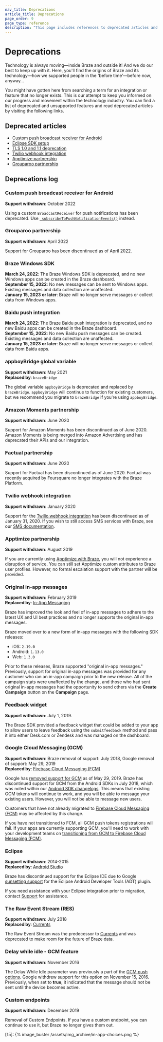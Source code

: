 ```yaml
---
nav_title: Deprecations
article_title: Deprecations
page_order: 9
page_type: reference
description: "This page includes references to deprecated articles and provides a list of deprecated and unsupported features."
---
```


# Deprecations

Technology is always moving—inside Braze and outside it! And we do our best to keep up with it. Here, you'll find the origins of Braze and its technology—how we supported people in the 'before time'—before now, anyway...

You might have gotten here from searching a term for an integration or feature that no longer exists. This is our attempt to keep you informed on our progress and movement within the technology industry. You can find a list of deprecated and unsupported features and read deprecated articles by visiting the following links.

## Deprecated articles

- [Custom push broadcast receiver for Android]({{site.baseurl}}/help/release_notes/deprecations/custom_broadcast_receiver/)
- [Eclipse SDK setup]({{site.baseurl}}/help/release_notes/deprecations/eclipse_setup_deprecated/)
- [TLS 1.0 and 1.1 deprecation]({{site.baseurl}}/help/release_notes/deprecations/tls_deprecation/)
- [Twilio webhook integration]({{site.baseurl}}/help/release_notes/deprecations/twilio/)
- [Apptimize partnership]({{site.baseurl}}/help/release_notes/deprecations/apptimize/)
- [Grouparoo partnership]({{site.baseurl}}/help/release_notes/deprecations/grouparoo)

## Deprecations log

### Custom push broadcast receiver for Android

**Support withdrawn**: October 2022

Using a custom `BroadcastReceiver` for push notifications has been deprecated. Use [` subscribeToPushNotificationEvents()`](/docs/developer_guide/platform_integration_guides/android/push_notifications/android/customization/custom_event_callback/) instead.

### Grouparoo partnership

**Support withdrawn**: April 2022

Support for Grouparoo has been discontinued as of April 2022.

### Braze Windows SDK

**March 24, 2022**: The Braze Windows SDK is deprecated, and no new Windows apps can be created in the Braze dashboard.<br>
**September 15, 2022**: No new messages can be sent to Windows apps. Existing messages and data collection are unaffected.<br>
**January 15, 2023 or later**: Braze will no longer serve messages or collect data from Windows apps.

### Baidu push integration

**March 24, 2022**: The Braze Baidu push integration is deprecated, and no new Baidu apps can be created in the Braze dashboard. <br>
**September 15, 2022**: No new Baidu push messages can be created. Existing messages and data collection are unaffected.<br>
**January 15, 2023 or later**: Braze will no longer serve messages or collect data from Baidu apps.

### appboyBridge global variable

**Support withdrawn**: May 2021<br>
**Replaced by**: `brazeBridge`

The global variable `appboyBridge` is deprecated and replaced by `brazeBridge`. `appboyBridge` will continue to function for existing customers, but we recommend you migrate to `brazeBridge` if you're using `appboyBridge`.

### Amazon Moments partnership

**Support withdrawn**: June 2020

Support for Amazon Moments has been discontinued as of June 2020. Amazon Moments is being merged into Amazon Advertising and has deprecated their APIs and our integration.

### Factual partnership

**Support withdrawn**: June 2020

Support for Factual has been discontinued as of June 2020. Factual was recently acquired by Foursquare no longer integrates with the Braze Platform.

### Twilio webhook integration

**Support withdrawn**: January 2020

Support for the [Twilio webhook integration]({{site.baseurl}}/partners/twilio/) has been discontinued as of January 31, 2020. If you wish to still access SMS services with Braze, see our [SMS documentation]({{site.baseurl}}/user_guide/message_building_by_channel/sms/).

### Apptimize partnership

**Support withdrawn**: August 2019

If you are currently using [Apptimize with Braze]({{site.baseurl}}/help/release_notes/deprecations/apptimize), you will not experience a disruption of service. You can still set Apptimize custom attributes to Braze user profiles. However, no formal escalation support with the partner will be provided.

### Original in-app messages

**Support withdrawn:** February 2019<br>
**Replaced by**: [In-App Messaging]({{site.baseurl}}/user_guide/message_building_by_channel/in-app_messages/creating_an_in-app_message)

Braze has improved the look and feel of in-app messages to adhere to the latest UX and UI best practices and no longer supports the original in-app messages.

Braze moved over to a new form of in-app messages with the following SDK releases:
- iOS: `2.19.0`
- Android: `1.13.0`
- Web: `1.3.0`

Prior to these releases, Braze supported "original in-app messages." Previously, support for original in-app messages was provided for any customer who ran an in-app campaign prior to the new release. All of the campaign stats were unaffected by the change, and those who had sent original in-app messages had the opportunity to send others via the **Create Campaign** button on the **Campaign** page.

### Feedback widget

**Support withdrawn**: July 1, 2019.

The Braze SDK provided a feedback widget that could be added to your app to allow users to leave feedback using the `submitfeedback` method and pass it into either Desk.com or Zendesk and was managed on the dashboard.

### Google Cloud Messaging (GCM)

**Support withdrawn**: Braze removal of support: July 2018, Google removal of support: May 29, 2019<br>
**Replaced by**: [Firebase Cloud Messaging (FCM)]({{site.baseurl}}/developer_guide/platform_integration_guides/android/push_notifications/integration/standard_integration/#step-1-enable-firebase)

Google has [removed support for GCM](https://developers.googleblog.com/2018/04/time-to-upgrade-from-gcm-to-fcm.html) as of May 29, 2019. Braze has discontinued support for GCM from the Android SDKs in July 2018, which was noted within our [Android SDK changelogs](https://github.com/braze-inc/braze-android-sdk/blob/master/CHANGELOG.md). This means that existing GCM tokens will continue to work, and you will be able to message your existing users. However, you will not be able to message new users.

Customers that have not already migrated to [Firebase Cloud Messaging (FCM)]({{site.baseurl}}/developer_guide/platform_integration_guides/android/push_notifications/integration/standard_integration/#step-1-enable-firebase) may be affected by this change.

If you have not transitioned to FCM, all GCM push tokens registrations will fail. If your apps are currently supporting GCM, you'll need to work with your development teams on [transitioning from GCM to Firebase Cloud Messaging (FCM)](https://developers.google.com/cloud-messaging/android/android-migrate-fcm).

### Eclipse

**Support withdrawn**: 2014-2015<br>
**Replaced by**: [Android Studio]({{site.baseurl}}/developer_guide/platform_integration_guides/android/initial_sdk_setup/android_sdk_integration/#using-android-studio)

Braze has discontinued support for the Eclipse IDE due to Google [sunsetting support](http://android-developers.blogspot.com/2015/06/an-update-on-eclipse-android-developer.html) for the Eclipse Android Developer Tools (ADT) plugin. 

If you need assistance with your Eclipse integration prior to migration, contact [Support]({{site.baseurl}}/support_contact/) for assistance.

### The Raw Event Stream (RES)

**Support withdrawn**: July 2018<br>
**Replaced by**: [Currents]({{site.baseurl}}/partners/braze_currents/about/)

The Raw Event Stream was the predecessor to [Currents]({{site.baseurl}}/partners/braze_currents/about/) and was deprecated to make room for the future of Braze data.

### Delay while idle - GCM feature

**Support withdrawn**: November 2016

The Delay While Idle parameter was previously a part of the [GCM push options](https://developers.google.com/cloud-messaging/http-server-ref). Google withdrew support for this option on November 15, 2016. Previously, when set to **true**, it indicated that the message should not be sent until the device becomes active.

### Custom endpoints

**Support withdrawn**: December 2019

Removal of Custom Endpoints. If you have a custom endpoint, you can continue to use it, but Braze no longer gives them out.


[15]: {% image_buster /assets/img_archive/in-app-choices.png %}
